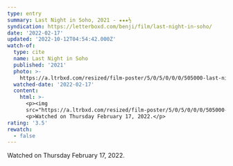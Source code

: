 ```yaml
---
type: entry
summary: Last Night in Soho, 2021 - ★★★½
syndication: https://letterboxd.com/benji/film/last-night-in-soho/
date: '2022-02-17'
updated: '2022-10-12T04:54:42.000Z'
watch-of:
  type: cite
  name: Last Night in Soho
  published: '2021'
  photo: >-
    https://a.ltrbxd.com/resized/film-poster/5/0/5/0/0/0/505000-last-night-in-soho-0-600-0-900-crop.jpg?v=0b5403ef97
  watched-date: '2022-02-17'
  content:
    html: >-
      <p><img
      src="https://a.ltrbxd.com/resized/film-poster/5/0/5/0/0/0/505000-last-night-in-soho-0-600-0-900-crop.jpg?v=0b5403ef97"/></p>
      <p>Watched on Thursday February 17, 2022.</p>
rating: '3.5'
rewatch:
  - false
---
```

Watched on Thursday February 17, 2022.
